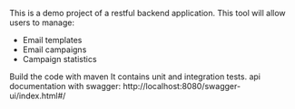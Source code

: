 This is a demo project of a restful backend application.
This tool will allow users to manage:
- Email templates
- Email campaigns
- Campaign statistics

Build the code with maven
It contains unit and integration tests.
api documentation with swagger: http://localhost:8080/swagger-ui/index.html#/
